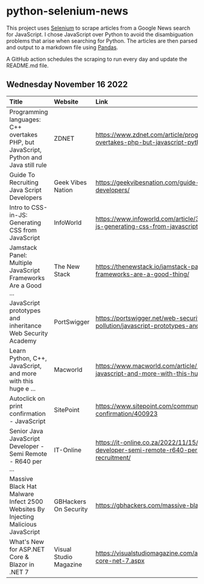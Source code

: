 # python-selenium-news

This project uses [Selenium](https://www.seleniumhq.org/) to scrape articles from a Google News search for JavaScript.
I chose JavaScript over Python to avoid the disambiguation problems that arise when searching for Python.
The articles are then parsed and output to a markdown file using [Pandas](https://pandas.pydata.org/).

A GitHub action schedules the scraping to run every day and update the README.md file.

## Wednesday November 16 2022


| Title                                                                                | Website                | Link                                                                                                                     |
|:-------------------------------------------------------------------------------------|:-----------------------|:-------------------------------------------------------------------------------------------------------------------------|
| Programming languages: C++ overtakes PHP, but JavaScript, Python and Java still rule | ZDNET                  | https://www.zdnet.com/article/programming-languages-c-overtakes-php-but-javascript-python-and-java-still-rule/           |
| Guide To Recruiting Java Script Developers                                           | Geek Vibes Nation      | https://geekvibesnation.com/guide-to-recruiting-java-script-developers/                                                  |
| Intro to CSS-in-JS: Generating CSS from JavaScript                                   | InfoWorld              | https://www.infoworld.com/article/3678950/intro-to-css-in-js-generating-css-from-javascript.html                         |
| Jamstack Panel: Multiple JavaScript Frameworks Are a Good ...                        | The New Stack          | https://thenewstack.io/jamstack-panel-multiple-javascript-frameworks-are-a-good-thing/                                   |
| JavaScript prototypes and inheritance  Web Security Academy                          | PortSwigger            | https://portswigger.net/web-security/prototype-pollution/javascript-prototypes-and-inheritance                           |
| Learn Python, C++, JavaScript, and more with this huge e ...                         | Macworld               | https://www.macworld.com/article/1369540/learn-python-c-javascript-and-more-with-this-huge-e-learning-bundle.html        |
| Autoclick on print confirmation - JavaScript                                         | SitePoint              | https://www.sitepoint.com/community/t/autoclick-on-print-confirmation/400923                                             |
| Senior Java JavaScript Developer - Semi Remote - R640 per ...                        | IT-Online              | https://it-online.co.za/2022/11/15/senior-java-javascript-developer-semi-remote-r640-per-hour-at-e-merge-it-recruitment/ |
| Massive Black Hat Malware Infect 2500 Websites By Injecting Malicious JavaScript     | GBHackers On Security  | https://gbhackers.com/massive-black-hat-malware/                                                                         |
| What's New for ASP.NET Core & Blazor in .NET 7                                       | Visual Studio Magazine | https://visualstudiomagazine.com/articles/2022/11/10/aspnet-core-net-7.aspx                                              |